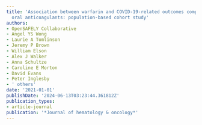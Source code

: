 ```yaml
---
title: 'Association between warfarin and COVID-19-related outcomes compared with direct
  oral anticoagulants: population-based cohort study'
authors:
- OpenSAFELY Collaborative
- Angel YS Wong
- Laurie A Tomlinson
- Jeremy P Brown
- William Elson
- Alex J Walker
- Anna Schultze
- Caroline E Morton
- David Evans
- Peter Inglesby
- ' others'
date: '2021-01-01'
publishDate: '2024-06-13T03:23:44.361812Z'
publication_types:
- article-journal
publication: '*Journal of hematology & oncology*'
---
```

